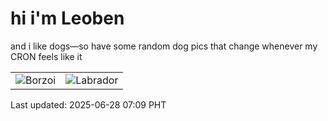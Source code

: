 # hi i'm Leoben

and i like dogs—so have some random dog pics that change whenever my CRON feels like it

|  |  |
|--------|----------|
| ![Borzoi](https://random-dog-vercel.vercel.app/api/random-borzoi?v=1751065752) | ![Labrador](https://random-dog-vercel.vercel.app/api/random-labrador?v=1751065752) |

Last updated: 2025-06-28 07:09 PHT
